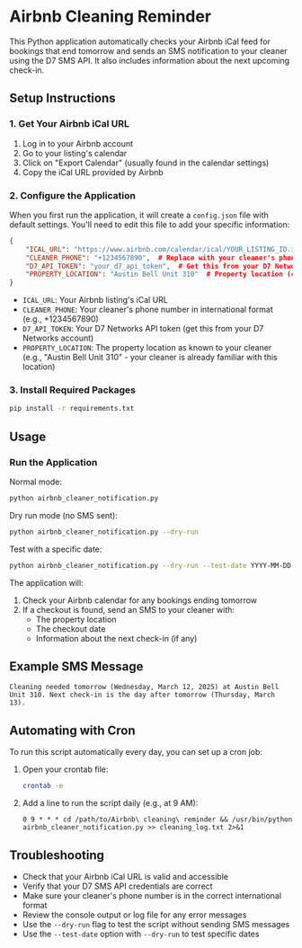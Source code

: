 # Airbnb Cleaning Reminder

This Python application automatically checks your Airbnb iCal feed for bookings that end tomorrow and sends an SMS notification to your cleaner using the D7 SMS API. It also includes information about the next upcoming check-in.

## Setup Instructions

### 1. Get Your Airbnb iCal URL

1. Log in to your Airbnb account
2. Go to your listing's calendar
3. Click on "Export Calendar" (usually found in the calendar settings)
4. Copy the iCal URL provided by Airbnb

### 2. Configure the Application

When you first run the application, it will create a `config.json` file with default settings. You'll need to edit this file to add your specific information:

```json
{
    "ICAL_URL": "https://www.airbnb.com/calendar/ical/YOUR_LISTING_ID.ics?s=YOUR_SECRET_KEY",
    "CLEANER_PHONE": "+1234567890",  # Replace with your cleaner's phone number
    "D7_API_TOKEN": "your_d7_api_token",  # Get this from your D7 Networks account
    "PROPERTY_LOCATION": "Austin Bell Unit 310"  # Property location (cleaner is familiar with this location)
}
```

- `ICAL_URL`: Your Airbnb listing's iCal URL
- `CLEANER_PHONE`: Your cleaner's phone number in international format (e.g., +1234567890)
- `D7_API_TOKEN`: Your D7 Networks API token (get this from your D7 Networks account)
- `PROPERTY_LOCATION`: The property location as known to your cleaner (e.g., "Austin Bell Unit 310" - your cleaner is already familiar with this location)

### 3. Install Required Packages

```bash
pip install -r requirements.txt
```

## Usage

### Run the Application

Normal mode:
```bash
python airbnb_cleaner_notification.py
```

Dry run mode (no SMS sent):
```bash
python airbnb_cleaner_notification.py --dry-run
```

Test with a specific date:
```bash
python airbnb_cleaner_notification.py --dry-run --test-date YYYY-MM-DD
```

The application will:
1. Check your Airbnb calendar for any bookings ending tomorrow
2. If a checkout is found, send an SMS to your cleaner with:
   - The property location
   - The checkout date
   - Information about the next check-in (if any)

## Example SMS Message

```
Cleaning needed tomorrow (Wednesday, March 12, 2025) at Austin Bell Unit 310. Next check-in is the day after tomorrow (Thursday, March 13).
```

## Automating with Cron

To run this script automatically every day, you can set up a cron job:

1. Open your crontab file:
   ```bash
   crontab -e
   ```

2. Add a line to run the script daily (e.g., at 9 AM):
   ```
   0 9 * * * cd /path/to/Airbnb\ cleaning\ reminder && /usr/bin/python airbnb_cleaner_notification.py >> cleaning_log.txt 2>&1
   ```

## Troubleshooting

- Check that your Airbnb iCal URL is valid and accessible
- Verify that your D7 SMS API credentials are correct
- Make sure your cleaner's phone number is in the correct international format
- Review the console output or log file for any error messages
- Use the `--dry-run` flag to test the script without sending SMS messages
- Use the `--test-date` option with `--dry-run` to test specific dates
